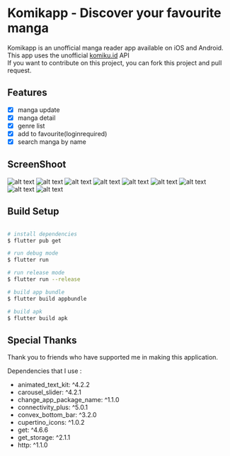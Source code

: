 # Komikapp - Discover your favourite manga
Komikapp is an unofficial manga reader app available on iOS and Android.
This app uses the unofficial [komiku.id](https://github.com/MuhammadRizki003/komikku-api) API  
If you want to contribute on this project, you can fork this project and pull request.

## Features

- [x] manga update
- [x] manga detail
- [x] genre list
- [x] add to favourite(loginrequired)
- [x] search manga by name

## ScreenShoot

![alt text](home.jpg) ![alt text](readingpage.jpg) ![alt text](findbyname.jpg) ![alt text](mangadetail2.jpg) ![alt text](mangadetail.jpg) ![alt text](login.jpg) ![alt text](register.jpg) ![alt text](genrelist.jpg) ![alt text](profile.jpg)

## Build Setup
``` bash

# install dependencies
$ flutter pub get

# run debug mode
$ flutter run

# run release mode
$ flutter run --release

# build app bundle
$ flutter build appbundle

# build apk
$ flutter build apk

```

## Special Thanks
Thank you to friends who have supported me in making this application.  

Dependencies that I use :

-  animated_text_kit: ^4.2.2
-  carousel_slider: ^4.2.1
-  change_app_package_name: ^1.1.0
-  connectivity_plus: ^5.0.1
-  convex_bottom_bar: ^3.2.0
-  cupertino_icons: ^1.0.2
-  get: ^4.6.6
-  get_storage: ^2.1.1
-  http: ^1.1.0
